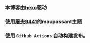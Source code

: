 
### 本博客由[hexo](https://hexo.io/)驱动

### 使用[屠夫9441](https://www.haomwei.com/technology/maupassant.html)的maupassant主题

### 使用 `Github Actions` 自动构建发布。
